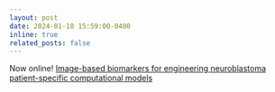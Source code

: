 ```yaml
---
layout: post
date: 2024-01-18 15:59:00-0400
inline: true
related_posts: false
---
```


Now online! <a href="[https://jekyllrb.com/](https://link.springer.com/article/10.1007/s00366-024-01964-6)" target="_blank">Image-based biomarkers for engineering neuroblastoma patient-specific computational models</a> 
